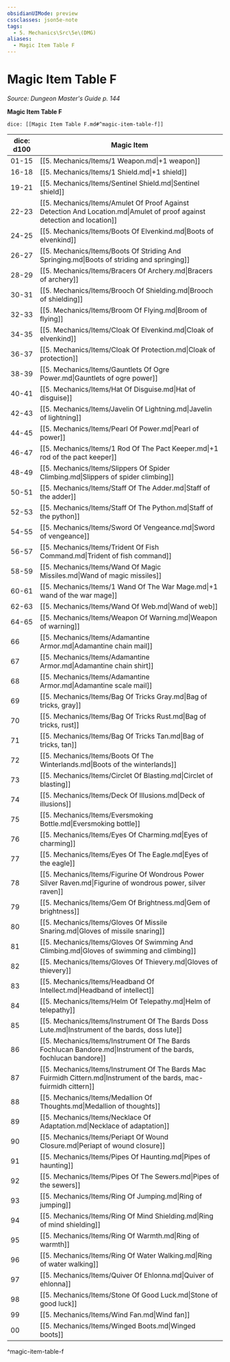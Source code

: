 ```yaml
---
obsidianUIMode: preview
cssclasses: json5e-note
tags:
  - 5. Mechanics\Src\5e\(DMG)
aliases:
  - Magic Item Table F
---
```

# Magic Item Table F
*Source: Dungeon Master's Guide p. 144* 

**Magic Item Table F**

`dice: [[Magic Item Table F.md#^magic-item-table-f]]`

| dice: d100 | Magic Item |
|------------|------------|
| 01-15 | [[5. Mechanics/Items/1 Weapon.md\|+1 weapon]] |
| 16-18 | [[5. Mechanics/Items/1 Shield.md\|+1 shield]] |
| 19-21 | [[5. Mechanics/Items/Sentinel Shield.md\|Sentinel shield]] |
| 22-23 | [[5. Mechanics/Items/Amulet Of Proof Against Detection And Location.md\|Amulet of proof against detection and location]] |
| 24-25 | [[5. Mechanics/Items/Boots Of Elvenkind.md\|Boots of elvenkind]] |
| 26-27 | [[5. Mechanics/Items/Boots Of Striding And Springing.md\|Boots of striding and springing]] |
| 28-29 | [[5. Mechanics/Items/Bracers Of Archery.md\|Bracers of archery]] |
| 30-31 | [[5. Mechanics/Items/Brooch Of Shielding.md\|Brooch of shielding]] |
| 32-33 | [[5. Mechanics/Items/Broom Of Flying.md\|Broom of flying]] |
| 34-35 | [[5. Mechanics/Items/Cloak Of Elvenkind.md\|Cloak of elvenkind]] |
| 36-37 | [[5. Mechanics/Items/Cloak Of Protection.md\|Cloak of protection]] |
| 38-39 | [[5. Mechanics/Items/Gauntlets Of Ogre Power.md\|Gauntlets of ogre power]] |
| 40-41 | [[5. Mechanics/Items/Hat Of Disguise.md\|Hat of disguise]] |
| 42-43 | [[5. Mechanics/Items/Javelin Of Lightning.md\|Javelin of lightning]] |
| 44-45 | [[5. Mechanics/Items/Pearl Of Power.md\|Pearl of power]] |
| 46-47 | [[5. Mechanics/Items/1 Rod Of The Pact Keeper.md\|+1 rod of the pact keeper]] |
| 48-49 | [[5. Mechanics/Items/Slippers Of Spider Climbing.md\|Slippers of spider climbing]] |
| 50-51 | [[5. Mechanics/Items/Staff Of The Adder.md\|Staff of the adder]] |
| 52-53 | [[5. Mechanics/Items/Staff Of The Python.md\|Staff of the python]] |
| 54-55 | [[5. Mechanics/Items/Sword Of Vengeance.md\|Sword of vengeance]] |
| 56-57 | [[5. Mechanics/Items/Trident Of Fish Command.md\|Trident of fish command]] |
| 58-59 | [[5. Mechanics/Items/Wand Of Magic Missiles.md\|Wand of magic missiles]] |
| 60-61 | [[5. Mechanics/Items/1 Wand Of The War Mage.md\|+1 wand of the war mage]] |
| 62-63 | [[5. Mechanics/Items/Wand Of Web.md\|Wand of web]] |
| 64-65 | [[5. Mechanics/Items/Weapon Of Warning.md\|Weapon of warning]] |
| 66 | [[5. Mechanics/Items/Adamantine Armor.md\|Adamantine chain mail]] |
| 67 | [[5. Mechanics/Items/Adamantine Armor.md\|Adamantine chain shirt]] |
| 68 | [[5. Mechanics/Items/Adamantine Armor.md\|Adamantine scale mail]] |
| 69 | [[5. Mechanics/Items/Bag Of Tricks Gray.md\|Bag of tricks, gray]] |
| 70 | [[5. Mechanics/Items/Bag Of Tricks Rust.md\|Bag of tricks, rust]] |
| 71 | [[5. Mechanics/Items/Bag Of Tricks Tan.md\|Bag of tricks, tan]] |
| 72 | [[5. Mechanics/Items/Boots Of The Winterlands.md\|Boots of the winterlands]] |
| 73 | [[5. Mechanics/Items/Circlet Of Blasting.md\|Circlet of blasting]] |
| 74 | [[5. Mechanics/Items/Deck Of Illusions.md\|Deck of illusions]] |
| 75 | [[5. Mechanics/Items/Eversmoking Bottle.md\|Eversmoking bottle]] |
| 76 | [[5. Mechanics/Items/Eyes Of Charming.md\|Eyes of charming]] |
| 77 | [[5. Mechanics/Items/Eyes Of The Eagle.md\|Eyes of the eagle]] |
| 78 | [[5. Mechanics/Items/Figurine Of Wondrous Power Silver Raven.md\|Figurine of wondrous power, silver raven]] |
| 79 | [[5. Mechanics/Items/Gem Of Brightness.md\|Gem of brightness]] |
| 80 | [[5. Mechanics/Items/Gloves Of Missile Snaring.md\|Gloves of missile snaring]] |
| 81 | [[5. Mechanics/Items/Gloves Of Swimming And Climbing.md\|Gloves of swimming and climbing]] |
| 82 | [[5. Mechanics/Items/Gloves Of Thievery.md\|Gloves of thievery]] |
| 83 | [[5. Mechanics/Items/Headband Of Intellect.md\|Headband of intellect]] |
| 84 | [[5. Mechanics/Items/Helm Of Telepathy.md\|Helm of telepathy]] |
| 85 | [[5. Mechanics/Items/Instrument Of The Bards Doss Lute.md\|Instrument of the bards, doss lute]] |
| 86 | [[5. Mechanics/Items/Instrument Of The Bards Fochlucan Bandore.md\|Instrument of the bards, fochlucan bandore]] |
| 87 | [[5. Mechanics/Items/Instrument Of The Bards Mac Fuirmidh Cittern.md\|Instrument of the bards, mac-fuirmidh cittern]] |
| 88 | [[5. Mechanics/Items/Medallion Of Thoughts.md\|Medallion of thoughts]] |
| 89 | [[5. Mechanics/Items/Necklace Of Adaptation.md\|Necklace of adaptation]] |
| 90 | [[5. Mechanics/Items/Periapt Of Wound Closure.md\|Periapt of wound closure]] |
| 91 | [[5. Mechanics/Items/Pipes Of Haunting.md\|Pipes of haunting]] |
| 92 | [[5. Mechanics/Items/Pipes Of The Sewers.md\|Pipes of the sewers]] |
| 93 | [[5. Mechanics/Items/Ring Of Jumping.md\|Ring of jumping]] |
| 94 | [[5. Mechanics/Items/Ring Of Mind Shielding.md\|Ring of mind shielding]] |
| 95 | [[5. Mechanics/Items/Ring Of Warmth.md\|Ring of warmth]] |
| 96 | [[5. Mechanics/Items/Ring Of Water Walking.md\|Ring of water walking]] |
| 97 | [[5. Mechanics/Items/Quiver Of Ehlonna.md\|Quiver of ehlonna]] |
| 98 | [[5. Mechanics/Items/Stone Of Good Luck.md\|Stone of good luck]] |
| 99 | [[5. Mechanics/Items/Wind Fan.md\|Wind fan]] |
| 00 | [[5. Mechanics/Items/Winged Boots.md\|Winged boots]] |
^magic-item-table-f
